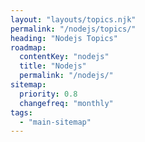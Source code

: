 ```yaml
---
layout: "layouts/topics.njk"
permalink: "/nodejs/topics/"
heading: "Nodejs Topics"
roadmap:
  contentKey: "nodejs"
  title: "Nodejs"
  permalink: "/nodejs/"
sitemap:
  priority: 0.8
  changefreq: "monthly"
tags:
  - "main-sitemap"
---
```


